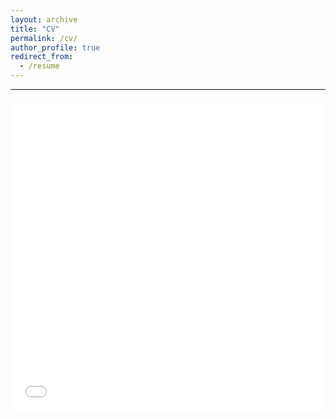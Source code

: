 ```yaml
---
layout: archive
title: "CV"
permalink: /cv/
author_profile: true
redirect_from:
  - /resume
---
```


------

<iframe src="/files/pdf/cv_camille_leclerc.pdf" width="100%" height="500" frameborder="no" border="0" marginwidth="0" marginheight="0"></iframe>
